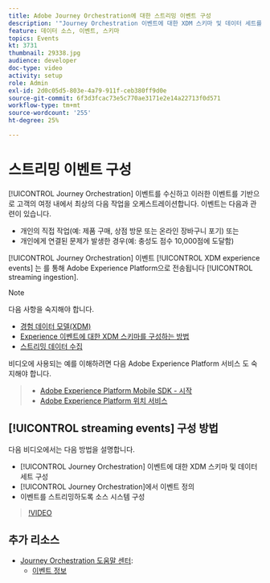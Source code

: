 ```yaml
---
title: Adobe Journey Orchestration에 대한 스트리밍 이벤트 구성
description: '"Journey Orchestration 이벤트에 대한 XDM 스키마 및 데이터 세트를 구성하고 Journey Orchestration에서 이벤트를 정의하며 이벤트를 스트리밍하도록 소스 시스템을 구성하는 방법을 알아봅니다."'
feature: 데이터 소스, 이벤트, 스키마
topics: Events
kt: 3731
thumbnail: 29338.jpg
audience: developer
doc-type: video
activity: setup
role: Admin
exl-id: 2d0c05d5-803e-4a79-911f-ceb380ff9d0e
source-git-commit: 6f3d3fcac73e5c770ae3171e2e14a22713f0d571
workflow-type: tm+mt
source-wordcount: '255'
ht-degree: 25%

---
```


# 스트리밍 이벤트 구성

[!UICONTROL Journey Orchestration] 이벤트를 수신하고 이러한 이벤트를 기반으로 고객의 여정 내에서 최상의 다음 작업을 오케스트레이션합니다. 이벤트는 다음과 관련이 있습니다.

* 개인의 직접 작업(예: 제품 구매, 상점 방문 또는 온라인 장바구니 포기) 또는
* 개인에게 연결된 문제가 발생한 경우(예: 충성도 점수 10,000점에 도달함)

[!UICONTROL Journey Orchestration] 이벤트 [!UICONTROL XDM experience events] 는 를 통해 Adobe Experience Platform으로 전송됩니다 [!UICONTROL streaming ingestion].

>[!NOTE]
>
>다음 사항을 숙지해야 합니다.
>
>* [경험 데이터 모델(XDM)](https://docs.adobe.com/content/help/ko-KR/platform-learn/tutorials/schemas/understanding-the-xdm-system-and-experience-data-model.html)
>* [Experience 이벤트에 대한 XDM 스키마를 구성하는 방법](https://docs.adobe.com/content/help/ko-KR/platform-learn/tutorials/schemas/create-your-first-schema-with-out-of-the-box-components.html)
>* [스트리밍 데이터 수집](https://docs.adobe.com/content/help/en/platform-learn/tutorials/data-ingestion/understanding-streaming-ingestion.html)
>
>
비디오에 사용되는 예를 이해하려면 다음 Adobe Experience Platform 서비스 도 숙지해야 합니다.
>
>* [Adobe Experience Platform Mobile SDK - 시작](https://docs.adobe.com/content/help/ko-KR/core-services-learn/tutorials/launch-mobile/understanding-the-mobile-sdks.html)
>* [Adobe Experience Platform 위치 서비스](https://docs.adobe.com/content/help/ko-KR/places/using/home.html)


## [!UICONTROL streaming events] 구성 방법

다음 비디오에서는 다음 방법을 설명합니다.

* [!UICONTROL Journey Orchestration] 이벤트에 대한 XDM 스키마 및 데이터 세트 구성
* [!UICONTROL Journey Orchestration]에서 이벤트 정의
* 이벤트를 스트리밍하도록 소스 시스템 구성

>[!VIDEO](https://video.tv.adobe.com/v/29338?quality=12)

## 추가 리소스

* [Journey Orchestration 도움말 센터](https://docs.adobe.com/content/help/ko-KR/journeys/using/journey-orchestration-home.html):
   * [이벤트 정보](https://docs.adobe.com/content/help/en/journeys/using/events-journeys/about-events.html)
